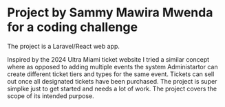 # Project by Sammy Mawira Mwenda for a coding challenge

The project is a Laravel/React web app.

Inspired by the 2024 Ultra Miami ticket website I tried a similar concept where as opposed to adding multiple events the system Administartor can create different ticket tiers and types for the same event.
Tickets can sell out once all designated tickets have been purchased. The project is super simplke just to get started and needs a lot of work. The project covers the scope of its intended purpose.
